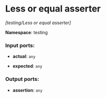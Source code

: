 # Less or equal asserter

_[testing/Less or equal asserter]_

__Namespace__: testing

### Input ports:

* __actual__: ` any `


* __expected__: ` any `

### Output ports:

* __assertion__: ` any `

